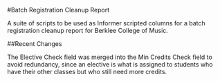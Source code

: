 #Batch Registration Cleanup Report

A suite of scripts to be used as Informer scripted columns for a 
batch registration cleanup report for Berklee College of Music.

##Recent Changes

The Elective Check field was merged into the Min Credits Check field 
to avoid redundancy, since an elective is what is assigned to students 
who have their other classes but who still need more credits.
